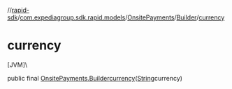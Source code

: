 //[rapid-sdk](../../../../index.md)/[com.expediagroup.sdk.rapid.models](../../index.md)/[OnsitePayments](../index.md)/[Builder](index.md)/[currency](currency.md)

# currency

[JVM]\

public final [OnsitePayments.Builder](index.md)[currency](currency.md)([String](https://docs.oracle.com/javase/8/docs/api/java/lang/String.html)currency)
